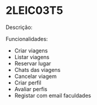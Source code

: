 # 2LEIC03T5

Descrição:



Funcionalidades:

* Criar viagens
* Listar viagens
* Reservar lugar
* Chats das viagens
* Cancelar viagem
* Criar perfil 
* Avaliar perfis
* Registar com email faculdades
